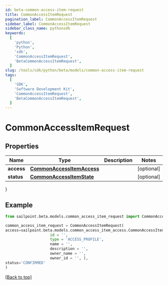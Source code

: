 ```yaml
---
id: beta-common-access-item-request
title: CommonAccessItemRequest
pagination_label: CommonAccessItemRequest
sidebar_label: CommonAccessItemRequest
sidebar_class_name: pythonsdk
keywords:
  [
    'python',
    'Python',
    'sdk',
    'CommonAccessItemRequest',
    'BetaCommonAccessItemRequest',
  ]
slug: /tools/sdk/python/beta/models/common-access-item-request
tags:
  [
    'SDK',
    'Software Development Kit',
    'CommonAccessItemRequest',
    'BetaCommonAccessItemRequest',
  ]
---
```


# CommonAccessItemRequest

## Properties

| Name | Type | Description | Notes |
| --- | --- | --- | --- |
| **access** | [**CommonAccessItemAccess**](common-access-item-access) |  | [optional] |
| **status** | [**CommonAccessItemState**](common-access-item-state) |  | [optional] |

}

## Example

```python
from sailpoint.beta.models.common_access_item_request import CommonAccessItemRequest

common_access_item_request = CommonAccessItemRequest(
access=sailpoint.beta.models.common_access_item_access.CommonAccessItemAccess(
                    id = '',
                    type = 'ACCESS_PROFILE',
                    name = '',
                    description = '',
                    owner_name = '',
                    owner_id = '', ),
status='CONFIRMED'
)

```

[[Back to top]](#)
